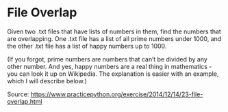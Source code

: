# File Overlap
Given two .txt files that have lists of numbers in them, find the numbers that are overlapping. One .txt file has a list of all prime numbers under 1000, and the other .txt file has a list of happy numbers up to 1000.

(If you forgot, prime numbers are numbers that can’t be divided by any other number. And yes, happy numbers are a real thing in mathematics - you can look it up on Wikipedia. The explanation is easier with an example, which I will describe below.)

Source: https://www.practicepython.org/exercise/2014/12/14/23-file-overlap.html